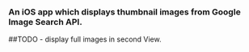 ### An iOS app which displays thumbnail images from Google Image Search API.

##TODO - display full images in second View.
